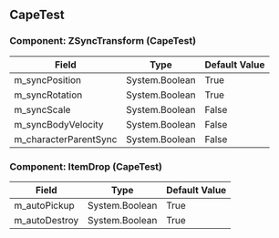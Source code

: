 ## CapeTest

### Component: ZSyncTransform (CapeTest)

|Field|Type|Default Value|
|---|---|---|
|m_syncPosition|System.Boolean|True|
|m_syncRotation|System.Boolean|True|
|m_syncScale|System.Boolean|False|
|m_syncBodyVelocity|System.Boolean|False|
|m_characterParentSync|System.Boolean|False|

### Component: ItemDrop (CapeTest)

|Field|Type|Default Value|
|---|---|---|
|m_autoPickup|System.Boolean|True|
|m_autoDestroy|System.Boolean|True|

